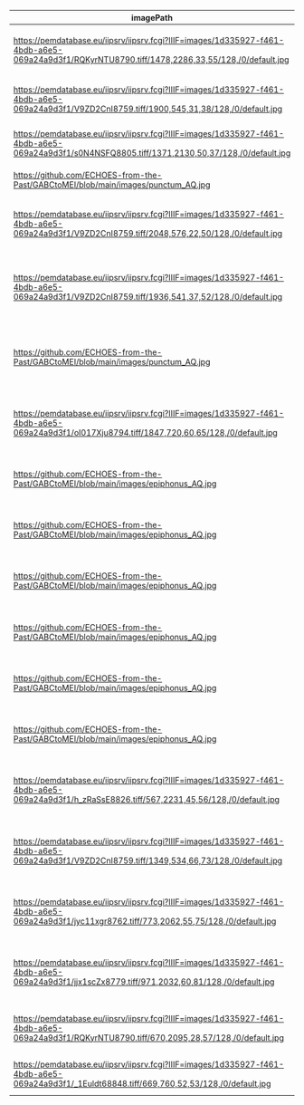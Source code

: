 | imagePath | imageBinary | name | folio | description | classification | width | mei | dob | project |
| --------- | ----------- | ---- | ----- | ----------- | -------------- | ----- | --- | --- | ------- | 
| https://pemdatabase.eu/iipsrv/iipsrv.fcgi?IIIF=images/1d335927-f461-4bdb-a6e5-069a24a9d3f1/RQKyrNTU8790.tiff/1478,2286,33,55/128,/0/default.jpg | <img src="./images/aquitanian/AQcustos.jpg" width="50"/> | Custos | 18v | Tolle puerum, 2nd line, end | custos | 1 | `<custos/>` | |  E-SAu Ms. 2637 (ACm) |
| https://pemdatabase.eu/iipsrv/iipsrv.fcgi?IIIF=images/1d335927-f461-4bdb-a6e5-069a24a9d3f1/V9ZD2CnI8759.tiff/1900,545,31,38/128,/0/default.jpg | <img src="./images/aquitanian/AQpunctum.jpg" width="60"/> | Punctum | 3r | Dominus dabit, 1st line, benignitaTEM | neume.punctum | 1 | `<neume>`<br/>&nbsp;&nbsp;&nbsp;&nbsp;`<nc/>`<br/>`</neume>` | | E-SAu Ms. 2637 (ACm) |
| https://pemdatabase.eu/iipsrv/iipsrv.fcgi?IIIF=images/1d335927-f461-4bdb-a6e5-069a24a9d3f1/s0N4NSFQ8805.tiff/1371,2130,50,37/128,/0/default.jpg | <img src="./images/aquitanian/AQinclinatum.jpg" width="70"/> | Inclinatum | 26r | Illumina, 1st line, TUum | neume.inclinatum | 1 | `<neume>`<br/>&nbsp;&nbsp;&nbsp;&nbsp;`<nc tilt="se"/>`<br/>`</neume>` |  | E-SAu Ms. 2637 (ACm) |
| https://github.com/ECHOES-from-the-Past/GABCtoMEI/blob/main/images/punctum_AQ.jpg | ? | Virga | | | neume.virga | 1 | `<neume>`<br/>&nbsp;&nbsp;&nbsp;&nbsp;`<nc tilt="s"/>`<br/>`</neume>` | | |
| https://pemdatabase.eu/iipsrv/iipsrv.fcgi?IIIF=images/1d335927-f461-4bdb-a6e5-069a24a9d3f1/V9ZD2CnI8759.tiff/2048,576,22,50/128,/0/default.jpg | <img src="./images/aquitanian/AQreversevirga.jpg" width="40"/> | Reverse virga | 3r | Dominus dabit, 1st line, teRRA | neume.reversevirga | 1 | `<neume>`<br/>&nbsp;&nbsp;&nbsp;&nbsp;`<nc tilt="ne"/>`<br/>`</neume>` | | E-SAu Ms. 2637 (ACm) |
| https://pemdatabase.eu/iipsrv/iipsrv.fcgi?IIIF=images/1d335927-f461-4bdb-a6e5-069a24a9d3f1/V9ZD2CnI8759.tiff/1936,541,37,52/128,/0/default.jpg | <img src="./images/aquitanian/AQcephalicus.jpg" width="60"/> | Cephalicus stem left | 3r | Dominus dabit, 1st line, ET | neume.cephalicus.left | 1 | `<neume>`<br/>&nbsp;&nbsp;&nbsp;&nbsp;`<nc curve="c" tilt="ne" type="cephalicus">`<br/>&nbsp;&nbsp;&nbsp;&nbsp;&nbsp;&nbsp;&nbsp;&nbsp;`<liquescent/>`<br/>&nbsp;&nbsp;&nbsp;&nbsp;`</nc>`<br/>`</neume>` | | E-SAu Ms. 2637 (ACm) |
| https://github.com/ECHOES-from-the-Past/GABCtoMEI/blob/main/images/punctum_AQ.jpg | ? | Cephalicus stem right | | | neume.cephalicus.right | 1 | `<neume>`<br/>&nbsp;&nbsp;&nbsp;&nbsp;`<nc curve="c" tilt="s" type="cephalicus">`<br/>&nbsp;&nbsp;&nbsp;&nbsp;&nbsp;&nbsp;&nbsp;&nbsp;`<liquescent/>`<br/>&nbsp;&nbsp;&nbsp;&nbsp;`</nc>`<br/>`</neume>` | |  |
| https://pemdatabase.eu/iipsrv/iipsrv.fcgi?IIIF=images/1d335927-f461-4bdb-a6e5-069a24a9d3f1/oI017Xju8794.tiff/1847,720,60,65/128,/0/default.jpg | <img src="./images/aquitanian/AQepiphonus.jpg" width="60"/> | Epiphonus | 20v | Vidimus stellam, 1st line, STELlam | neume.epiphonus | 1 | `<neume>`<br/>&nbsp;&nbsp;&nbsp;&nbsp;`<nc curve="a" type="epiphonus">`<br/>&nbsp;&nbsp;&nbsp;&nbsp;&nbsp;&nbsp;&nbsp;&nbsp;`<liquescent/>`<br/>&nbsp;&nbsp;&nbsp;&nbsp;`</nc>`<br/>`</neume>` | | E-SAu Ms. 2637 (ACm) |
| https://github.com/ECHOES-from-the-Past/GABCtoMEI/blob/main/images/epiphonus_AQ.jpg | TO DO | Oriscus | 26r | Illumina, 3rd line, confunDAR | neume.oriscus | 1 | `<neume>`<br/>&nbsp;&nbsp;&nbsp;&nbsp;`<nc>`<br/>&nbsp;&nbsp;&nbsp;&nbsp;&nbsp;&nbsp;&nbsp;&nbsp;`<oriscus/>`<br/>&nbsp;&nbsp;&nbsp;&nbsp;`</nc>`<br/>`</neume>` | | E-SAu Ms. 2637 (ACm) |
| https://github.com/ECHOES-from-the-Past/GABCtoMEI/blob/main/images/epiphonus_AQ.jpg | TO DO | Quilisma | 18v | Tolle puerum, 1st line, TErram | neume.quilisma | 1 | `<neume>`<br/>&nbsp;&nbsp;&nbsp;&nbsp;`<nc>`<br/>&nbsp;&nbsp;&nbsp;&nbsp;&nbsp;&nbsp;&nbsp;&nbsp;`<quilisma/>`<br/>&nbsp;&nbsp;&nbsp;&nbsp;`</nc>`<br/>`</neume>` | | E-SAu Ms. 2637 (ACm) |
| https://github.com/ECHOES-from-the-Past/GABCtoMEI/blob/main/images/epiphonus_AQ.jpg | SQUARE | Plica down | | | neume.plica.down | 1 | `<neume type="twolegsdown">`<br/>&nbsp;&nbsp;&nbsp;&nbsp;`<nc/>`<br/>&nbsp;&nbsp;&nbsp;&nbsp;`<nc intm="0S"/>`<br/>`</neume>` | | |
| https://github.com/ECHOES-from-the-Past/GABCtoMEI/blob/main/images/epiphonus_AQ.jpg | SQUARE | Plica up | | | neume.plica.up | 1 | `<neume type="twolegsup">`<br/>&nbsp;&nbsp;&nbsp;&nbsp;`<nc/>`<br/>&nbsp;&nbsp;&nbsp;&nbsp;`<nc intm="0S"/>`<br/>`</neume>` | | |
| https://github.com/ECHOES-from-the-Past/GABCtoMEI/blob/main/images/epiphonus_AQ.jpg | SQUARE | Lengueta down | | | neume.lengueta.down | 1 | `<neume type="lenguetadown">`<br/>&nbsp;&nbsp;&nbsp;&nbsp;`<nc/>`<br/>&nbsp;&nbsp;&nbsp;&nbsp;`<nc intm="0S"/>`<br/>`</neume>` | | |
| https://github.com/ECHOES-from-the-Past/GABCtoMEI/blob/main/images/epiphonus_AQ.jpg | SQUARE | Lengueta up | | | neume.lengueta.up | 1 | `<neume type="lenguetaup">`<br/>&nbsp;&nbsp;&nbsp;&nbsp;`<nc/>`<br/>&nbsp;&nbsp;&nbsp;&nbsp;`<nc intm="0S"/>`<br/>`</neume>` | | |
| https://pemdatabase.eu/iipsrv/iipsrv.fcgi?IIIF=images/1d335927-f461-4bdb-a6e5-069a24a9d3f1/h_zRaSsE8826.tiff/567,2231,45,56/128,/0/default.jpg | <img src="./images/aquitanian/AQtorculus11.jpg" width="60"/> | Torculus11 | 37r | Scapulis, 2nd line, scuTO | neume.torculus11 | [1, 1, 1] | `<neume type="lenguetaup">`<br/>&nbsp;&nbsp;&nbsp;&nbsp;`<nc/>`<br/>&nbsp;&nbsp;&nbsp;&nbsp;`<nc intm="1S"/>`<br/>&nbsp;&nbsp;&nbsp;&nbsp;`<nc intm="-1S"/>`<br/>`</neume>` | | E-SAu Ms. 2637 (ACm) |
| https://pemdatabase.eu/iipsrv/iipsrv.fcgi?IIIF=images/1d335927-f461-4bdb-a6e5-069a24a9d3f1/V9ZD2CnI8759.tiff/1349,534,66,73/128,/0/default.jpg | <img src="./images/aquitanian/AQtorculus21.jpg" width="60"/>  | Torculus21 | 3r | Dominus dabit, 1st line, doMInus | neume.torculus21 | [1, 1, 1] | `<neume type="lenguetaup">`<br/>&nbsp;&nbsp;&nbsp;&nbsp;`<nc/>`<br/>&nbsp;&nbsp;&nbsp;&nbsp;`<nc intm="2S"/>`<br/>&nbsp;&nbsp;&nbsp;&nbsp;`<nc intm="-1S"/>`<br/>`</neume>` | | E-SAu Ms. 2637 (ACm) |
| https://pemdatabase.eu/iipsrv/iipsrv.fcgi?IIIF=images/1d335927-f461-4bdb-a6e5-069a24a9d3f1/jyc11xgr8762.tiff/773,2062,55,75/128,/0/default.jpg | <img src="./images/aquitanian/AQtorculus12.jpg" width="60"/>  | Torculus12 | 4v | Jerusalem surge, 1st line, JErusalem | neume.torculus12 | [1, 1, 1] | `<neume type="lenguetaup">`<br/>&nbsp;&nbsp;&nbsp;&nbsp;`<nc/>`<br/>&nbsp;&nbsp;&nbsp;&nbsp;`<nc intm="1S"/>`<br/>&nbsp;&nbsp;&nbsp;&nbsp;`<nc intm="-2S"/>`<br/>`</neume>` | | E-SAu Ms. 2637 (ACm) |
| https://pemdatabase.eu/iipsrv/iipsrv.fcgi?IIIF=images/1d335927-f461-4bdb-a6e5-069a24a9d3f1/jjx1scZx8779.tiff/971,2032,60,81/128,/0/default.jpg | <img src="./images/aquitanian/AQtorculus23.jpg" width="60"/>  | Torculus23 | 13r | In splendoribus, 1st line, liduFErum | neume.torculus23 | [1, 1, 1] | `<neume type="lenguetaup">`<br/>&nbsp;&nbsp;&nbsp;&nbsp;`<nc/>`<br/>&nbsp;&nbsp;&nbsp;&nbsp;`<nc intm="2S"/>`<br/>&nbsp;&nbsp;&nbsp;&nbsp;`<nc intm="-3S"/>`<br/>`</neume>` | | E-SAu Ms. 2637 (ACm) |
| https://pemdatabase.eu/iipsrv/iipsrv.fcgi?IIIF=images/1d335927-f461-4bdb-a6e5-069a24a9d3f1/RQKyrNTU8790.tiff/670,2095,28,57/128,/0/default.jpg | <img src="./images/aquitanian/AQwhatisthistoo%3F%3F%3F.jpg" width="40"/>  | WHAT IS THIS??? | 18v | Tolle puerum, 1st line, TOLle | neume.... | 1 | ... | | E-SAu Ms. 2637 (ACm) |
| https://pemdatabase.eu/iipsrv/iipsrv.fcgi?IIIF=images/1d335927-f461-4bdb-a6e5-069a24a9d3f1/_1Euldt68848.tiff/669,760,52,53/128,/0/default.jpg | <img src="./images/aquitanian/AQwhatisthis%3F%3F%3F.jpg" width="60"/>  | WHAT IS THIS??? | 47v | Narrabo, 2nd line, exULtabo | neume.... | 1 | ... | | E-SAu Ms. 2637 (ACm) |
